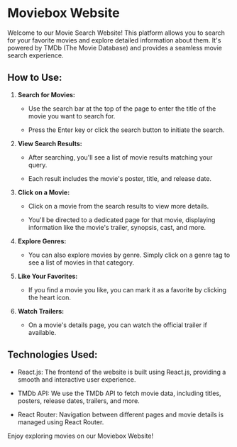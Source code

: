 
# Moviebox Website

Welcome to our Movie Search Website! This platform allows you to search for your favorite movies and explore detailed information about them. It's powered by TMDb (The Movie Database) and provides a seamless movie search experience.

## How to Use:

1. **Search for Movies:**

   - Use the search bar at the top of the page to enter the title of the movie you want to search for.

   - Press the Enter key or click the search button to initiate the search.

2. **View Search Results:**

   - After searching, you'll see a list of movie results matching your query.

   - Each result includes the movie's poster, title, and release date.

3. **Click on a Movie:**

   - Click on a movie from the search results to view more details.

   - You'll be directed to a dedicated page for that movie, displaying information like the movie's trailer, synopsis, cast, and more.

4. **Explore Genres:**

   - You can also explore movies by genre. Simply click on a genre tag to see a list of movies in that category.

5. **Like Your Favorites:**

   - If you find a movie you like, you can mark it as a favorite by clicking the heart icon.

6. **Watch Trailers:**

   - On a movie's details page, you can watch the official trailer if available.

## Technologies Used:

- React.js: The frontend of the website is built using React.js, providing a smooth and interactive user experience.

- TMDb API: We use the TMDb API to fetch movie data, including titles, posters, release dates, trailers, and more.

- React Router: Navigation between different pages and movie details is managed using React Router.

Enjoy exploring movies on our Moviebox Website!
